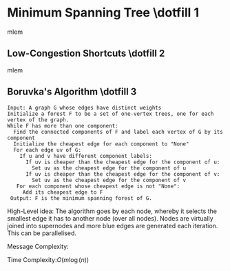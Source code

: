 # Minimum Spanning Tree \dotfill 1
mlem

## Low-Congestion Shortcuts \dotfill 2
mlem

## Boruvka's Algorithm \dotfill 3
```
Input: A graph G whose edges have distinct weights
Initialize a forest F to be a set of one-vertex trees, one for each vertex of the graph.
While F has more than one component:
  Find the connected components of F and label each vertex of G by its component
  Initialize the cheapest edge for each component to "None"
  For each edge uv of G:
    If u and v have different component labels:
      If uv is cheaper than the cheapest edge for the component of u:
        Set uv as the cheapest edge for the component of u
      If uv is cheaper than the cheapest edge for the component of v:
        Set uv as the cheapest edge for the component of v
   For each component whose cheapest edge is not "None":
     Add its cheapest edge to F
 Output: F is the minimum spanning forest of G.
```

High-Level idea: The algorithm goes by each node, whereby it selects the smallest edge it has to another node (over all nodes). Nodes are virtually joined into supernodes and more blue edges are generated each iteration. This can be parallelised.

Message Complexity:

Time Complexity:$O(m \log(n))$
